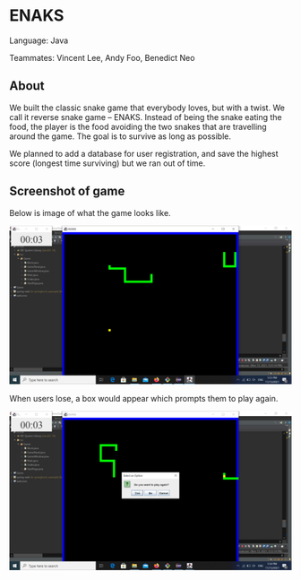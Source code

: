 # ENAKS

Language: Java

Teammates: Vincent Lee, Andy Foo, Benedict Neo

## About

We built the classic snake game that everybody loves, but with a twist. We call it reverse snake game – ENAKS.  Instead of being the snake eating the food, the player is the food avoiding the two snakes that are travelling around the game. The goal is to survive as long as possible.

We planned to add a database for user registration, and save the highest score (longest time surviving) but we ran out of time.

## Screenshot of game

Below is image of what the game looks like.

![image](game.png)

When users lose, a box would appear which prompts them to play again.

![image](restart.png)